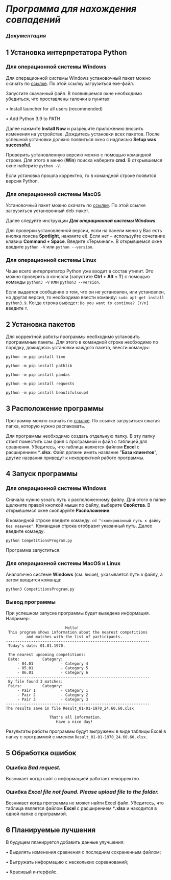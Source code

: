# *Программа для нахождения совпадений*
### *Документация*

## 1 Установка интерпретатора Python

### Для операционной системы Windows

Для операционной системы Windows установочный пакет можно скачать по [ссылке](https://www.python.org/ftp/python/3.9.13/python-3.9.13-amd64.exe). По этой ссылку загрузиться exe-файл.

Запустите скачанный файл. В появившемся окне необходимо убедиться, что проставлены галочки в пунктах:

• Install launcher for all users (recommended)
  
• Add Python 3.9 to PATH
  
Далее нажмите **Install Now** и разрешите приложению вносить изменения на устройстве. Дождитесь установки всех пакетов. После успешной установки должно появиться окно с надписью **Setup was successful**.

Проверить установленную версию можно с помощью командной строки. Для этого в меню (**Win**) поиска наберите **cmd**. В открывшемся окне наберите `python -V`.

Если установка прошла корректно, то в командной строке появится версия Python.

### Для операционной системы MacOS

Установочный пакет можно скачать по [ссылке](https://www.python.org/ftp/python/3.9.13/python-3.9.13-macos11.pkg). По этой ссылке загрузиться установочный deb-пакет.

Далее следуйте инструкции ***Для операционной системы Windows***.

Для проверки установленной версии, если на панели меню у Вас есть кнопка поиска **Spotlight**, нажмите её. Если нет – используйте сочетание клавиш **Command + Space**. Введите «Терминал». В открывшемся окне введите `python -V` или `python --version`.

### Для операционной системы Linux

Чаще всего интерпретатор Python уже входит в состав утилит. Это можно проверить в консоли (запустите **Ctrl + Alt + T**) с помощью команды `python3 -V` или `python3 --version`.

Если выдается сообщение о том, что он не установлен, или установлен, но другая версия, то необходимо ввести команду: `sudo apt-get install python3.9`.
Когда строка выведет: `Do you want to continue? [Y/n]` введите `Y`.

## 2 Установка пакетов

Для корректной работы программы необходимо установить программные пакеты. Для этого в командной строке необходимо по порядку, дожидаясь установки каждого пакета, ввести команды:
```
python -m pip install time
```
```
python -m pip install pathlib
```
```
python -m pip install pandas
```
```
python -m pip install requests
```
```
python -m pip install beautifulsoup4
```

## 3 Расположение программы

Программу можно скачать по [ссылке](https://github.com/AlexPolarBear/Project/archive/refs/heads/Program.zip). По ссылке загрузиться сжатая папка, которую нужно распаковать.

Для программы необходимо создать отдельную папку. В эту папку стоит поместить сам файл с программой и файл с таблицей для сравнения. 
Убедитесь, что таблица является файлом **Excel** с расширением ***.xlsx**. Файл должен иметь название "**База клиентов**", другие названия приведут к некорректной работе программы.

## 4 Запуск программы

### Для операционной системы Windows

Сначала нужно узнать путь к расположенному файлу. Для этого в папке щелкните правой кнопкой мыши по файлу, выберите **Свойства**. В открывшемся окне скопируйте **Расположение**.

В командной строке введите команду: `cd "скопированный путь к файлу без кавычек"`. Командная строка отобразит указанный путь. 
Далее введите команду: 
```
python CompetitionsProgram.py
``` 
Программа запуститься.

### Для операционной системы MacOS и Linux

Аналогично системе **Windows** (см. выше), указывается путь к файлу, а затем вводится команда: 
```
python3 CompetitionsProgram.py
```

### Вывод программы

При успешном запуске программы будет выведена информация. Например:
```
                          Hello!
 This program shows information about the nearest competitions
         and matches with the list of participants.
---------------------------------------------------------------
 Today's date: 01.01.1970.
 
 The nearest upcoming competitions:
 Date:          Category:
     - 04.01            - Category 4
     - 05.01            - Category 5
     - 06.01            - Category 6
---------------------------------------------------------------
 By file found 3 matches:
 Pairs:         Category:
     - Pair 1           - Category 1
     - Pair 2           - Category 2
     - Pair 3           - Category 3
---------------------------------------------------------------
The results save in file Result_01-01-1970_24.60.60.xlsx

                   That's all information.
                      Have a nice day!
```

Результаты работы программы будут выгружены в виде таблицы Excel в папку с программой с именем `Result_01-01-1970_24.60.60.xlsx`.

## 5 Обработка ошибок

### Ошибка *Bad request.*

Возникает когда сайт с информацией работает некорректно.

### Ошибка *Excel file not found. Please upload file to the folder.*

Возникает когда программа не может найти Excel файл. Убедитесь, что таблица является файлом **Excel** с расширением ***.xlsx** и находится в одной папке с программой.

## 6 Планируемые лучшения

В будущем планируется добавить данные улучшения:

• Выделять изменения сравнения с последним сохраненным файлом;

• Выгружать информацию с нескольких соревнований;

• Красивый интерфейс.

